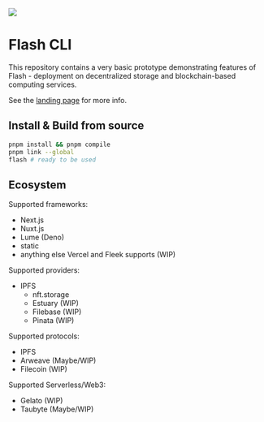 ![](https://bafkreibgn7zwhzt3tazfrbsevboe3pxpvlbvd6yq6fbkq6dmd6tlmxysni.ipfs.nftstorage.link/)

# Flash CLI

This repository contains a very basic prototype demonstrating features of Flash - deployment on decentralized storage and blockchain-based computing services.

See the [landing page](https://flash-dev.vercel.app) for more info.

## Install & Build from source

```sh
pnpm install && pnpm compile
pnpm link --global
flash # ready to be used
```

## Ecosystem

Supported frameworks:

- Next.js
- Nuxt.js
- Lume (Deno)
- static
- anything else Vercel and Fleek supports (WIP)

Supported providers:

- IPFS
  - nft.storage
  - Estuary (WIP)
  - Filebase (WIP)
  - Pinata (WIP)

Supported protocols:

- IPFS
- Arweave (Maybe/WIP)
- Filecoin (WIP)

Supported Serverless/Web3:

- Gelato (WIP)
- Taubyte (Maybe/WIP)
